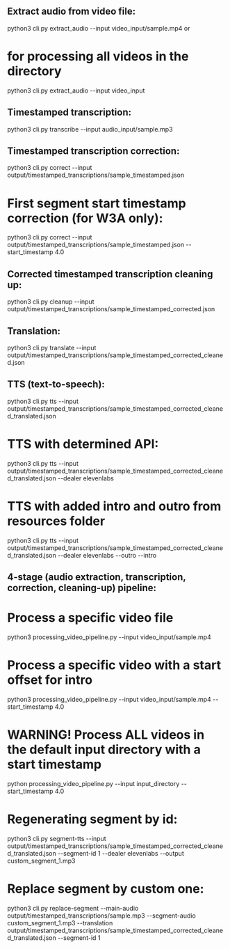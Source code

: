 ## Extract audio from video file:
python3 cli.py extract_audio --input video_input/sample.mp4
or
# for processing all videos in the directory
python3 cli.py extract_audio --input video_input

## Timestamped transcription:
python3 cli.py transcribe --input audio_input/sample.mp3

## Timestamped transcription correction:
python3 cli.py correct --input output/timestamped_transcriptions/sample_timestamped.json

# First segment start timestamp correction (for W3A only):
python3 cli.py correct --input output/timestamped_transcriptions/sample_timestamped.json --start_timestamp 4.0

## Corrected timestamped transcription cleaning up:
python3 cli.py cleanup --input output/timestamped_transcriptions/sample_timestamped_corrected.json

## Translation:
python3 cli.py translate --input output/timestamped_transcriptions/sample_timestamped_corrected_cleaned.json 

## TTS (text-to-speech):
python3 cli.py tts --input output/timestamped_transcriptions/sample_timestamped_corrected_cleaned_translated.json

# TTS with determined API:
python3 cli.py tts --input output/timestamped_transcriptions/sample_timestamped_corrected_cleaned_translated.json --dealer elevenlabs

# TTS with added intro and outro from resources folder
python3 cli.py tts --input output/timestamped_transcriptions/sample_timestamped_corrected_cleaned_translated.json --dealer elevenlabs --outro --intro


## 4-stage (audio extraction, transcription, correction, cleaning-up) pipeline:
# Process a specific video file
python3 processing_video_pipeline.py --input video_input/sample.mp4

# Process a specific video with a start offset for intro
python3 processing_video_pipeline.py --input video_input/sample.mp4 --start_timestamp 4.0

# WARNING! Process ALL videos in the default input directory with a start timestamp
python processing_video_pipeline.py --input input_directory --start_timestamp 4.0

# Regenerating segment by id:
python3 cli.py segment-tts --input output/timestamped_transcriptions/sample_timestamped_corrected_cleaned_translated.json --segment-id 1 --dealer elevenlabs --output custom_segment_1.mp3

# Replace segment by custom one:
python3 cli.py replace-segment --main-audio output/timestamped_transcriptions/sample.mp3 --segment-audio custom_segment_1.mp3 --translation output/timestamped_transcriptions/sample_timestamped_corrected_cleaned_translated.json --segment-id 1